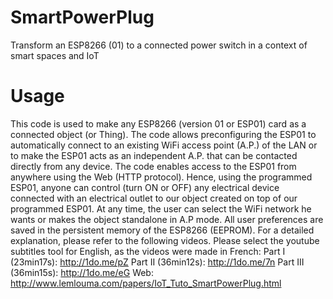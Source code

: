 # SmartPowerPlug
Transform an ESP8266 (01) to a connected power switch in a context of smart spaces and IoT
# Usage
This code is used to make any ESP8266 (version 01 or ESP01) card as a connected object (or Thing). The code allows preconfiguring the ESP01 to automatically connect to an existing  WiFi access point (A.P.) of the LAN or to make the ESP01 acts as an independent A.P.  that can be contacted directly from any device. The code enables access to the ESP01 from anywhere using the Web (HTTP protocol). Hence, using the programmed ESP01, anyone can control (turn ON or OFF) any electrical device connected with an electrical outlet to our object created on top of our programmed ESP01.
At any time, the user can select the WiFi network he wants or makes the object standalone in A.P mode. All user preferences are saved in the persistent memory of the ESP8266 (EEPROM).
For a detailed explanation, please refer to the following videos. Please select the youtube subtitles tool for English, as the videos were made in French: 
Part I (23min17s): http://1do.me/pZ 
Part II (36min12s): http://1do.me/7n 
Part III (36min15s): http://1do.me/eG 
Web: http://www.lemlouma.com/papers/IoT_Tuto_SmartPowerPlug.html
